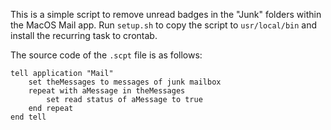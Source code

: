 This is a simple script to remove unread badges in the "Junk" folders within the MacOS Mail app.  Run `setup.sh` to copy the script to `usr/local/bin` and install the recurring task to crontab.

The source code of the `.scpt` file is as follows:

```
tell application "Mail"
    set theMessages to messages of junk mailbox
    repeat with aMessage in theMessages
        set read status of aMessage to true
    end repeat
end tell
```
